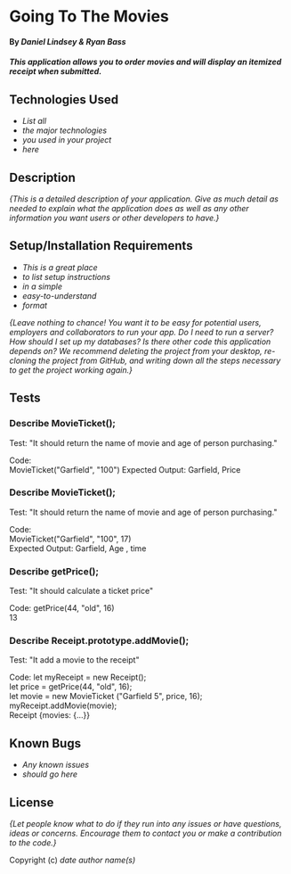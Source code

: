 # Going To The Movies

#### By _**Daniel Lindsey & Ryan Bass**_

#### _This application allows you to order movies and will display an itemized receipt when submitted._

## Technologies Used

* _List all_
* _the major technologies_
* _you used in your project_
* _here_

## Description

_{This is a detailed description of your application. Give as much detail as needed to explain what the application does as well as any other information you want users or other developers to have.}_

## Setup/Installation Requirements

* _This is a great place_
* _to list setup instructions_
* _in a simple_
* _easy-to-understand_
* _format_

_{Leave nothing to chance! You want it to be easy for potential users, employers and collaborators to run your app. Do I need to run a server? How should I set up my databases? Is there other code this application depends on? We recommend deleting the project from your desktop, re-cloning the project from GitHub, and writing down all the steps necessary to get the project working again.}_

## Tests

### Describe MovieTicket();  
Test: "It should return the name of movie and age of person purchasing."  

Code:  
MovieTicket("Garfield", "100")
Expected Output: Garfield, Price  

### Describe MovieTicket();  
Test: "It should return the name of movie and age of person purchasing."  

Code:  
MovieTicket("Garfield", "100", 17)  
Expected Output: Garfield, Age , time

### Describe getPrice();  
Test: "It should calculate a ticket price"  

Code: 
getPrice(44, "old", 16)  
13  

### Describe Receipt.prototype.addMovie();  
Test: "It add a movie to the receipt"  

Code: 
let myReceipt = new Receipt();  
let price = getPrice(44, "old", 16);  
let movie = new MovieTicket ("Garfield 5", price, 16);  
myReceipt.addMovie(movie);  
Receipt {movies: {…}}


## Known Bugs

* _Any known issues_
* _should go here_

## License

_{Let people know what to do if they run into any issues or have questions, ideas or concerns.  Encourage them to contact you or make a contribution to the code.}_

Copyright (c) _date_ _author name(s)_